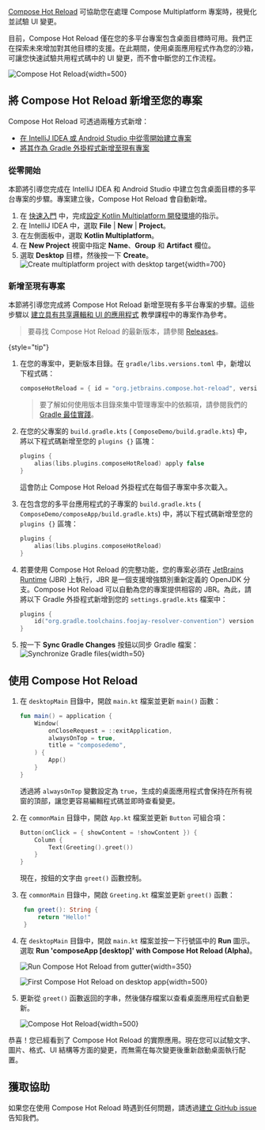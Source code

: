 [//]: # (title: Compose Hot Reload)

<primary-label ref="alpha"/>

[Compose Hot Reload](https://github.com/JetBrains/compose-hot-reload) 可協助您在處理 Compose Multiplatform 專案時，視覺化並試驗 UI 變更。

目前，Compose Hot Reload 僅在您的多平台專案包含桌面目標時可用。我們正在探索未來增加對其他目標的支援。在此期間，使用桌面應用程式作為您的沙箱，可讓您快速試驗共用程式碼中的 UI 變更，而不會中斷您的工作流程。

![Compose Hot Reload](compose-hot-reload.gif){width=500}

## 將 Compose Hot Reload 新增至您的專案

Compose Hot Reload 可透過兩種方式新增：

*   [在 IntelliJ IDEA 或 Android Studio 中從零開始建立專案](#from-scratch)
*   [將其作為 Gradle 外掛程式新增至現有專案](#to-an-existing-project)

### 從零開始

本節將引導您完成在 IntelliJ IDEA 和 Android Studio 中建立包含桌面目標的多平台專案的步驟。專案建立後，Compose Hot Reload 會自動新增。

1.  在 [快速入門](quickstart.md) 中，完成[設定 Kotlin Multiplatform 開發環境](quickstart.md#set-up-the-environment)的指示。
2.  在 IntelliJ IDEA 中，選取 **File** | **New** | **Project**。
3.  在左側面板中，選取 **Kotlin Multiplatform**。
4.  在 **New Project** 視窗中指定 **Name**、**Group** 和 **Artifact** 欄位。
5.  選取 **Desktop** 目標，然後按一下 **Create**。
    ![Create multiplatform project with desktop target](create-desktop-project.png){width=700}

### 新增至現有專案

本節將引導您完成將 Compose Hot Reload 新增至現有多平台專案的步驟。這些步驟以 [建立具有共享邏輯和 UI 的應用程式](compose-multiplatform-create-first-app.md) 教學課程中的專案作為參考。

> 要尋找 Compose Hot Reload 的最新版本，請參閱 [Releases](https://github.com/JetBrains/compose-hot-reload/releases)。
> 
{style="tip"}

1.  在您的專案中，更新版本目錄。在 `gradle/libs.versions.toml` 中，新增以下程式碼：
    ```kotlin
    composeHotReload = { id = "org.jetbrains.compose.hot-reload", version.ref = "composeHotReload"}
    ```

    > 要了解如何使用版本目錄來集中管理專案中的依賴項，請參閱我們的 [Gradle 最佳實踐](https://kotlinlang.org/gradle-best-practices.html)。

2.  在您的父專案的 `build.gradle.kts` ( `ComposeDemo/build.gradle.kts`) 中，將以下程式碼新增至您的 `plugins {}` 區塊：
    ```kotlin
    plugins {
        alias(libs.plugins.composeHotReload) apply false
    }
    ```
    這會防止 Compose Hot Reload 外掛程式在每個子專案中多次載入。

3.  在包含您的多平台應用程式的子專案的 `build.gradle.kts` ( `ComposeDemo/composeApp/build.gradle.kts`) 中，將以下程式碼新增至您的 `plugins {}` 區塊：
    ```kotlin
    plugins { 
        alias(libs.plugins.composeHotReload)
    }
    ```

4.  若要使用 Compose Hot Reload 的完整功能，您的專案必須在 [JetBrains Runtime](https://github.com/JetBrains/JetBrainsRuntime) (JBR) 上執行，JBR 是一個支援增強類別重新定義的 OpenJDK 分支。Compose Hot Reload 可以自動為您的專案提供相容的 JBR。為此，請將以下 Gradle 外掛程式新增到您的 `settings.gradle.kts` 檔案中：

    ```kotlin
    plugins {
        id("org.gradle.toolchains.foojay-resolver-convention") version "%foojayResolverConventionVersion%"
    }
    ```

5.  按一下 **Sync Gradle Changes** 按鈕以同步 Gradle 檔案：![Synchronize Gradle files](gradle-sync.png){width=50}

## 使用 Compose Hot Reload

1.  在 `desktopMain` 目錄中，開啟 `main.kt` 檔案並更新 `main()` 函數：
    ```kotlin
    fun main() = application {
        Window(
            onCloseRequest = ::exitApplication,
            alwaysOnTop = true,
            title = "composedemo",
        ) {
            App()
        }
    }
    ```
    透過將 `alwaysOnTop` 變數設定為 `true`，生成的桌面應用程式會保持在所有視窗的頂部，讓您更容易編輯程式碼並即時查看變更。

2.  在 `commonMain` 目錄中，開啟 `App.kt` 檔案並更新 `Button` 可組合項：
    ```kotlin
    Button(onClick = { showContent = !showContent }) {
        Column {
            Text(Greeting().greet())
        }
    }
    ```
    現在，按鈕的文字由 `greet()` 函數控制。

3.  在 `commonMain` 目錄中，開啟 `Greeting.kt` 檔案並更新 `greet()` 函數：
    ```kotlin
     fun greet(): String {
         return "Hello!"
     }
    ```

4.  在 `desktopMain` 目錄中，開啟 `main.kt` 檔案並按一下行號區中的 **Run** 圖示。選取 **Run 'composeApp [desktop]' with Compose Hot Reload (Alpha)**。

    ![Run Compose Hot Reload from gutter](compose-hot-reload-gutter-run.png){width=350}

    ![First Compose Hot Reload on desktop app](compose-hot-reload-hello.png){width=500}

5.  更新從 `greet()` 函數返回的字串，然後儲存檔案以查看桌面應用程式自動更新。

    ![Compose Hot Reload](compose-hot-reload.gif){width=500}

恭喜！您已經看到了 Compose Hot Reload 的實際應用。現在您可以試驗文字、圖片、格式、UI 結構等方面的變更，而無需在每次變更後重新啟動桌面執行配置。

## 獲取協助

如果您在使用 Compose Hot Reload 時遇到任何問題，請透過[建立 GitHub issue](https://github.com/JetBrains/compose-hot-reload/issues) 告知我們。